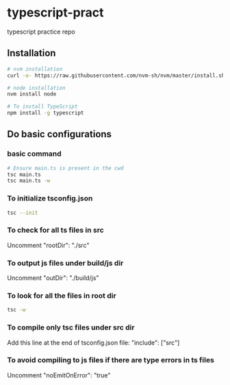 # typescript-pract
typescript practice repo

## Installation
```bash
# nvm installation
curl -o- https://raw.githubusercontent.com/nvm-sh/nvm/master/install.sh | bash

# node installation
nvm install node

# To install TypeScript
npm install -g typescript
```

## Do basic configurations

### basic command
```bash
# Ensure main.ts is present in the cwd
tsc main.ts
tsc main.ts -w
```

### To initialize tsconfig.json
```bash
tsc --init
```

### To check for all ts files in src
Uncomment "rootDir": "./src"

### To output js files under build/js dir
Uncomment "outDir": "./build/js"

### To look for all the files in root dir
```bash
tsc -w
```

### To compile only tsc files under src dir
Add this line at the end of tsconfig.json file: "include": ["src"]

### To avoid compiling to js files if there are type errors in ts files
Uncomment "noEmitOnError": "true"